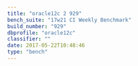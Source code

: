 ```yaml
---
title: "oracle12c 2 929"
bench_suite: "17w21 CI Weekly Benchmark"
build_number: "929"
dbprofile: "oracle12c"
classifier: ""
date: 2017-05-22T10:48:46
type: "bench"
---
```

